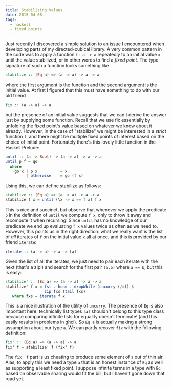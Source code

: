 ```yaml
---
title: Stabilizing Values 
date: 2015-04-08
tags: 
  - haskell
  - fixed points
---
```


Just recently I discovered a simple solution to an issue I encountered when
developing parts of my directed-cubical library. A very common pattern in the
code was to apply a function `f: a -> a` repeatedly to an initial value
`x` until the value stabilized, or in other words to find a *fixed point*.
The type signature of such a function looks something like

```haskell
stabilize :: (Eq a) => (a -> a) -> a -> a  
```

where the first argument is the function and the second argument is the initial
value. At first I figured that this must have something to do with our old
friend

```haskell
fix :: (a -> a) -> a
```

but the presence of an initial value suggests that we can't derive the answer
just by supplying some function. Recall that we use fix essentially by unfolding
the fixed point's value based on whatever we know about it already.  However, in
the case of "stabilize" we might be interested in a *strict* function `f`,
and there might be multiple fixed points of interest based on the choice of
initial point. Fortunately there's this lovely little function in the Haskell
Prelude:

```haskell
until :: (a -> Bool) -> (a -> a) -> a -> a
until p f = go
  where
    go x | p x          = x
         | otherwise    = go (f x)
 ```
 
Using this, we can define stabilize as follows:

```haskell
stabilize :: (Eq a) => (a -> a) -> a -> a
stabilize f x = until (\x -> x == f x) f x
```

This is nice and succinct, but observe that whenever we apply the predicate
`p` in the definition of `until` we compute `f x`, only to throw it away
and recompute it when recursing! Since `until` has no knowledge of our predicate
we end up evaluating `f x` values twice as often as we need to. However,
this points us in the right direction: what we really want is the list of *all*
iterates of `f` on the initial value `x` all at once, and this is
provided by our friend `iterate`:

```haskell
iterate :: (a -> a) -> a -> [a]
```

Given the list of all the iterates, we just need to pair each iterate with the
next (that's a zip!) and search for the first pair `(a,b)` where `a == b`,
but this is easy:

```haskell
stabilize' :: (Eq a) => (a -> a) -> a -> a
stabilize' f x = fst . head . dropWhile (uncurry (/=)) $
                 zip fxs (tail fxs)
   where fxs = iterate f x
```

This is a nice illustration of the utility of `uncurry`. The presence of `Eq`
is also important here: technically list types `[a]` shouldn't belong to this type
class because comparing infinite lists for equality doesn't terminate! (and this
easily results in problems in ghci). So `Eq a` is actually making a strong
assumption about our type `a`. We can partly recover `fix` with the following
definition:

```haskell
fix' :: (Eq a) => (a -> a) -> a
fix' f = stabilize' f (fix' f)
```

The `fix' f` part is us cheating to produce some element of `a` out of thin air.
Alas, to apply this we need a type `a` that is an honest instance of `Eq` as
well as supporting a least fixed point. I suppose infinite terms in a type with
`Eq` based on observable sharing would fit the bill, but I haven't gone down
that road yet.


